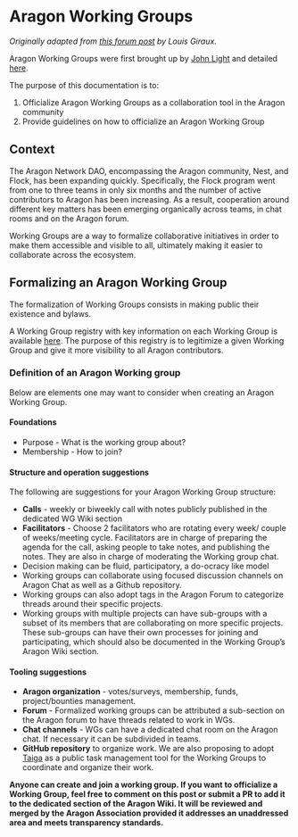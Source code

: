 # Aragon Working Groups

_Originally adapted from [this forum post](https://forum.aragon.org/t/aragon-working-groups-applications-are-now-open/11290) by Louis Giraux._

Aragon Working Groups were first brought up by [John Light](https://forum.aragon.org/u/light) and detailed [here](https://forum.aragon.org/t/proposed-working-groups-for-the-aragon-network-dao/965?u=louisgrx).

The purpose of this documentation is to:

1. Officialize Aragon Working Groups as a collaboration tool in the Aragon community
2. Provide guidelines on how to officialize an Aragon Working Group

## Context

The Aragon Network DAO, encompassing the Aragon community, Nest, and Flock, has been expanding quickly. Specifically, the Flock program went from one to three teams in only six months and the number of active contributors to Aragon has been increasing. As a result, cooperation around different key matters has been emerging organically across teams, in chat rooms and on the Aragon forum.

Working Groups are a way to formalize collaborative initiatives in order to make them accessible and visible to all, ultimately making it easier to collaborate across the ecosystem.

## Formalizing an Aragon Working Group

The formalization of Working Groups consists in making public their existence and bylaws.

A Working Group registry with key information on each Working Group is available [here](registry.md). The purpose of this registry is to legitimize a given Working Group and give it more visibility to all Aragon contributors.

### Definition of an Aragon Working group

Below are elements one may want to consider when creating an Aragon Working Group.

#### Foundations

* Purpose - What is the working group about?
* Membership - How to join?

#### Structure and operation suggestions

The following are suggestions for your Aragon Working Group structure:

* **Calls** - weekly or biweekly call with notes publicly published in the dedicated WG Wiki section
* **Facilitators** - Choose 2 facilitators who are rotating every week/ couple of weeks/meeting cycle. Facilitators are in charge of preparing the agenda for the call, asking people to take notes, and publishing the notes. They are also in charge of moderating the Working group chat.
* Decision making can be fluid, participatory, a do-ocracy like model
* Working groups can collaborate using focused discussion channels on Aragon Chat as well as a Github repository.
* Working groups can also adopt tags in the Aragon Forum to categorize threads around their specific projects.
* Working groups with multiple projects can have sub-groups with a subset of its members that are collaborating on more specific projects. These sub-groups can have their own processes for joining and participating, which should also be documented in the Working Group’s Aragon Wiki section.

#### Tooling suggestions

* **Aragon organization** - votes/surveys, membership, funds, project/bounties management.
* **Forum** - Formalized working groups can be attributed a sub-section on the Aragon forum to have threads related to work in WGs.
* **Chat channels** - WGs can have a dedicated chat room on the Aragon chat. If necessary it can be subdivided in teams.
* **GitHub repository** to organize work. We are also proposing to adopt [Taiga](https://taiga.io/) as a public task management tool for the Working Groups to coordinate and organize their work.

**Anyone can create and join a working group. If you want to officialize a Working Group, feel free to comment on this post or submit a PR to add it to the dedicated section of the Aragon Wiki. It will be reviewed and merged by the Aragon Association provided it addresses an unaddressed area and meets transparency standards.**
